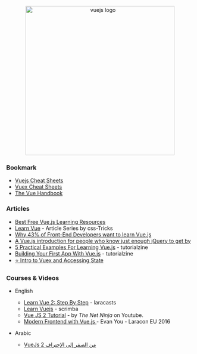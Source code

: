 <p align="center">
  <img width="400" src="https://upload.wikimedia.org/wikipedia/commons/5/53/Vue.js_Logo.svg"  alt="vuejs logo">
</p>

### Bookmark

- [Vuejs Cheat Sheets](https://vuejs-tips.github.io/cheatsheet/)
- [Vuex Cheat Sheets](https://vuejs-tips.github.io/vuex-cheatsheet/)
- [The Vue Handbook](https://www.freecodecamp.org/news/the-vue-handbook-a-thorough-introduction-to-vue-js-1e86835d8446/)

### Articles

- [Best Free Vue.js Learning Resources](http://whatpixel.com/vuejs-learning-resources/)
- [Learn Vue](https://css-tricks.com/guides/vue/) - Article Series by css-Tricks
- [Why 43% of Front-End Developers want to learn Vue.js](https://medium.com/vue-mastery/why-43-of-front-end-developers-want-to-learn-vue-js-7f23348bc5be)
- [A Vue.js introduction for people who know just enough jQuery to get by](https://medium.freecodecamp.com/vue-js-introduction-for-people-who-know-just-enough-jquery-to-get-by-eab5aa193d77)
- [5 Practical Examples For Learning Vue.js](https://tutorialzine.com/2016/03/5-practical-examples-for-learning-vue-js) - tutorialzine
- [Building Your First App With Vue.js](https://tutorialzine.com/2016/08/building-your-first-app-with-vue-js) - tutorialzine
- [⭐️ Intro to Vuex and Accessing State](https://medium.com/vue-mastery/vuex-intro-tutorial-course-38ca0bca7ef4)

### Courses & Videos

- English

  - [Learn Vue 2: Step By Step](https://laracasts.com/series/learn-vue-2-step-by-step) - laracasts
  - [Learn Vuejs](https://scrimba.com/g/glearnvue) - scrimba
  - [Vue JS 2 Tutorial](https://www.youtube.com/playlist?list=PL4cUxeGkcC9gQcYgjhBoeQH7wiAyZNrYa) - by _The Net Ninja_ on Youtube.
  - [Modern Frontend with Vue.js ](https://www.youtube.com/watch?v=D_z-RAweP1k) - Evan You - Laracon EU 2016

* Arabic

  - [VueJs 2 من الصفر إلى الإحتراف](https://www.youtube.com/playlist?list=PL1FWK-sgJ9eljz7Tm5SSUcCt5sxmwoFlC)
